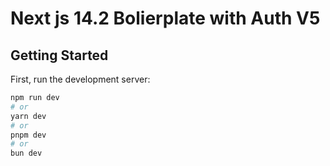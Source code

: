 # Next js 14.2 Bolierplate with Auth V5

## Getting Started

First, run the development server:

```bash
npm run dev
# or
yarn dev
# or
pnpm dev
# or
bun dev
```
